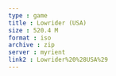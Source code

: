```yaml
---
type : game
title : Lowrider (USA)
size : 520.4 M
format : iso
archive : zip
server : myrient
link2 : Lowrider%20%28USA%29
---
```


